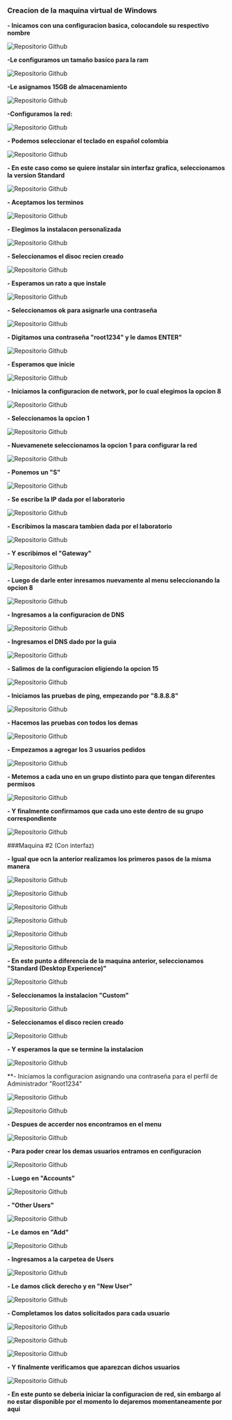 ### Creacion de la maquina virtual de Windows
**- Inicamos con una configuracion basica, colocandole su respectivo nombre**

![Repositorio Github](Imagenes/Captura1.png)

**-Le configuramos un tamaño basico para la ram**

![Repositorio Github](Imagenes/Captura2.png)

**-Le asignamos 15GB de almacenamiento**

![Repositorio Github](Imagenes/Captura3.png)

**-Configuramos la red:**

![Repositorio Github](Imagenes/Captura4.png)

**- Podemos seleccionar el teclado en español colombia**

![Repositorio Github](Imagenes/Captura5.png)

**- En este caso como se quiere instalar sin interfaz grafica, seleccionamos la version Standard**

![Repositorio Github](Imagenes/Captura6.png)

**- Aceptamos los terminos**

![Repositorio Github](Imagenes/Captura7.png)

**- Elegimos la instalacon personalizada**

![Repositorio Github](Imagenes/Captura28.png)

**- Seleccionamos el disoc recien creado**

![Repositorio Github](Imagenes/Captura9.png)

**- Esperamos un rato a que instale**

![Repositorio Github](Imagenes/Captura10.png)

**- Seleccionamos ok para asignarle una contraseña**

![Repositorio Github](Imagenes/Captura11.png)

**- Digitamos una contraseña "root1234" y le damos ENTER"**

![Repositorio Github](Imagenes/Captura12.png)

**- Esperamos que inicie**

![Repositorio Github](Imagenes/Captura13.png)

**- Iniciamos la configuracion de network, por lo cual elegimos la opcion 8**

![Repositorio Github](Imagenes/Captura14.png)

**- Seleccionamos la opcion 1**

![Repositorio Github](Imagenes/Captura15.png)

**- Nuevamenete seleccionamos la opcion 1 para configurar la red**

![Repositorio Github](Imagenes/Captura16.png)

**- Ponemos un "S"**

![Repositorio Github](Imagenes/Captura17.png)

**- Se escribe la IP dada por el laboratorio**

![Repositorio Github](Imagenes/Captura18.png)

**- Escribimos la mascara tambien dada por el laboratorio**

![Repositorio Github](Imagenes/Captura19.png)

**- Y escribimos el "Gateway"**

![Repositorio Github](Imagenes/Captura45.png)

**- Luego de darle enter inresamos nuevamente al menu seleccionando la opcion 8**

![Repositorio Github](Imagenes/Captura44.png)

**- Ingresamos a la configuracion de DNS**

![Repositorio Github](Imagenes/Captura46.png)

**- Ingresamos el DNS dado por la guia**

![Repositorio Github](Imagenes/Captura47.png)

**- Salimos  de la configuracion eligiendo la opcion 15**

![Repositorio Github](Imagenes/Captura48.png)

**- Iniciamos las pruebas de ping, empezando por "8.8.8.8"**

![Repositorio Github](Imagenes/Captura49.png)

**- Hacemos las pruebas con todos los demas**

![Repositorio Github](Imagenes/Captura50.png)

**- Empezamos a agregar los 3 usuarios pedidos**

![Repositorio Github](Imagenes/Captura51.png)

**- Metemos a cada uno en un grupo distinto para que tengan diferentes permisos**

![Repositorio Github](Imagenes/Captura52.png)

**- Y finalmente confirmamos que cada uno este dentro de su grupo correspondiente**

![Repositorio Github](Imagenes/Captura53.png)

###Maquina #2 (Con interfaz)

**- Igual que ocn la anterior realizamos los primeros pasos de la misma manera**

![Repositorio Github](Imagenes/Captura21.png)

![Repositorio Github](Imagenes/Captura22.png)

![Repositorio Github](Imagenes/Captura23.png)

![Repositorio Github](Imagenes/Captura24.png)

![Repositorio Github](Imagenes/Captura25.png)

![Repositorio Github](Imagenes/Captura26.png)

**- En este punto a diferencia de la maquina anterior, seleccionamos "Standard (Desktop Experience)"**

![Repositorio Github](Imagenes/Captura27.png)

**- Seleccionamos la instalacion "Custom"**

![Repositorio Github](Imagenes/Captura28.png)

**- Seleccionamos el disco recien creado**

![Repositorio Github](Imagenes/Captura29.png)

**- Y esperamos la que se termine la instalacion**

![Repositorio Github](Imagenes/Captura30.png)

**- Iniciamos la configuracion asignando una contraseña para el perfil de Administrador "Root1234"

![Repositorio Github](Imagenes/Captura31.png)

![Repositorio Github](Imagenes/Captura32.png)

**- Despues de accerder nos encontramos en el menu**

![Repositorio Github](Imagenes/Captura33.png)

**- Para poder crear los demas usuarios entramos en configuracion**

![Repositorio Github](Imagenes/Captura34.png)

**- Luego en "Accounts"**

![Repositorio Github](Imagenes/Captura35.png)

**- "Other Users"**

![Repositorio Github](Imagenes/Captura36.png)

**- Le damos en "Add"**

![Repositorio Github](Imagenes/Captura37.png)

**- Ingresamos a la carpetea de Users**

![Repositorio Github](Imagenes/Captura38.png)

**- Le damos click derecho y en "New User"**

![Repositorio Github](Imagenes/Captura39.png)

**- Completamos los datos solicitados para cada usuario**

![Repositorio Github](Imagenes/Captura40.png)

![Repositorio Github](Imagenes/Captura41.png)

![Repositorio Github](Imagenes/Captura42.png)

**- Y finalmente verificamos que aparezcan dichos usuarios**

![Repositorio Github](Imagenes/Captura43.png)

**- En este punto se deberia iniciar la configuracion de red, sin embargo al no estar disponible por el momento lo dejaremos momentaneamente por aqui**
